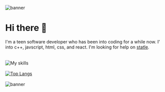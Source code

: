 
![banner](https://user-images.githubusercontent.com/113939594/191624164-feb1c36d-6359-43e6-9cbd-6388ae229e82.jpg)

# Hi there 👋

<!--
**stan-solov/stan-solov** is a ✨ _special_ ✨ repository because its `README.md` (this file) appears on your GitHub profile.

Here are some ideas to get you started:
-->
I'm a teen software developer who has been into coding for a while now. I' into c++, javscript, html, css, and react.
I'm looking for help on <a href="https://github.com/stan-solov/statle">statle</a>.
<br>
<br>
<br>
![My skills](https://skillicons.dev/icons?i=cpp,js,html,css,react)<br>
<br>
[![Top Langs](https://github-readme-stats.vercel.app/api/top-langs/?username=stan-solov&layout=compact&theme=dark)](https://github.com/anuraghazra/github-readme-stats)
<br>
<br>
![banner](https://user-images.githubusercontent.com/113939594/191624164-feb1c36d-6359-43e6-9cbd-6388ae229e82.jpg)
